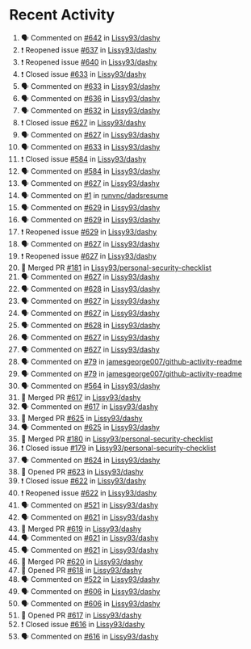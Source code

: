 # Recent Activity

<!--START_SECTION:activity-->
1. 🗣 Commented on [#642](https://github.com/Lissy93/dashy/issues/642) in [Lissy93/dashy](https://github.com/Lissy93/dashy)
2. ❗️ Reopened issue [#637](https://github.com/Lissy93/dashy/issues/637) in [Lissy93/dashy](https://github.com/Lissy93/dashy)
3. ❗️ Reopened issue [#640](https://github.com/Lissy93/dashy/issues/640) in [Lissy93/dashy](https://github.com/Lissy93/dashy)
4. ❗️ Closed issue [#633](https://github.com/Lissy93/dashy/issues/633) in [Lissy93/dashy](https://github.com/Lissy93/dashy)
5. 🗣 Commented on [#633](https://github.com/Lissy93/dashy/issues/633) in [Lissy93/dashy](https://github.com/Lissy93/dashy)
6. 🗣 Commented on [#636](https://github.com/Lissy93/dashy/issues/636) in [Lissy93/dashy](https://github.com/Lissy93/dashy)
7. 🗣 Commented on [#632](https://github.com/Lissy93/dashy/issues/632) in [Lissy93/dashy](https://github.com/Lissy93/dashy)
8. ❗️ Closed issue [#627](https://github.com/Lissy93/dashy/issues/627) in [Lissy93/dashy](https://github.com/Lissy93/dashy)
9. 🗣 Commented on [#627](https://github.com/Lissy93/dashy/issues/627) in [Lissy93/dashy](https://github.com/Lissy93/dashy)
10. 🗣 Commented on [#633](https://github.com/Lissy93/dashy/issues/633) in [Lissy93/dashy](https://github.com/Lissy93/dashy)
11. ❗️ Closed issue [#584](https://github.com/Lissy93/dashy/issues/584) in [Lissy93/dashy](https://github.com/Lissy93/dashy)
12. 🗣 Commented on [#584](https://github.com/Lissy93/dashy/issues/584) in [Lissy93/dashy](https://github.com/Lissy93/dashy)
13. 🗣 Commented on [#627](https://github.com/Lissy93/dashy/issues/627) in [Lissy93/dashy](https://github.com/Lissy93/dashy)
14. 🗣 Commented on [#1](https://github.com/runvnc/dadsresume/issues/1) in [runvnc/dadsresume](https://github.com/runvnc/dadsresume)
15. 🗣 Commented on [#629](https://github.com/Lissy93/dashy/issues/629) in [Lissy93/dashy](https://github.com/Lissy93/dashy)
16. 🗣 Commented on [#629](https://github.com/Lissy93/dashy/issues/629) in [Lissy93/dashy](https://github.com/Lissy93/dashy)
17. ❗️ Reopened issue [#629](https://github.com/Lissy93/dashy/issues/629) in [Lissy93/dashy](https://github.com/Lissy93/dashy)
18. 🗣 Commented on [#627](https://github.com/Lissy93/dashy/issues/627) in [Lissy93/dashy](https://github.com/Lissy93/dashy)
19. ❗️ Reopened issue [#627](https://github.com/Lissy93/dashy/issues/627) in [Lissy93/dashy](https://github.com/Lissy93/dashy)
20. 🎉 Merged PR [#181](https://github.com/Lissy93/personal-security-checklist/pull/181) in [Lissy93/personal-security-checklist](https://github.com/Lissy93/personal-security-checklist)
21. 🗣 Commented on [#627](https://github.com/Lissy93/dashy/issues/627) in [Lissy93/dashy](https://github.com/Lissy93/dashy)
22. 🗣 Commented on [#628](https://github.com/Lissy93/dashy/issues/628) in [Lissy93/dashy](https://github.com/Lissy93/dashy)
23. 🗣 Commented on [#627](https://github.com/Lissy93/dashy/issues/627) in [Lissy93/dashy](https://github.com/Lissy93/dashy)
24. 🗣 Commented on [#627](https://github.com/Lissy93/dashy/issues/627) in [Lissy93/dashy](https://github.com/Lissy93/dashy)
25. 🗣 Commented on [#628](https://github.com/Lissy93/dashy/issues/628) in [Lissy93/dashy](https://github.com/Lissy93/dashy)
26. 🗣 Commented on [#627](https://github.com/Lissy93/dashy/issues/627) in [Lissy93/dashy](https://github.com/Lissy93/dashy)
27. 🗣 Commented on [#627](https://github.com/Lissy93/dashy/issues/627) in [Lissy93/dashy](https://github.com/Lissy93/dashy)
28. 🗣 Commented on [#79](https://github.com/jamesgeorge007/github-activity-readme/issues/79) in [jamesgeorge007/github-activity-readme](https://github.com/jamesgeorge007/github-activity-readme)
29. 🗣 Commented on [#79](https://github.com/jamesgeorge007/github-activity-readme/issues/79) in [jamesgeorge007/github-activity-readme](https://github.com/jamesgeorge007/github-activity-readme)
30. 🗣 Commented on [#564](https://github.com/Lissy93/dashy/issues/564) in [Lissy93/dashy](https://github.com/Lissy93/dashy)
31. 🎉 Merged PR [#617](https://github.com/Lissy93/dashy/pull/617) in [Lissy93/dashy](https://github.com/Lissy93/dashy)
32. 🗣 Commented on [#617](https://github.com/Lissy93/dashy/issues/617) in [Lissy93/dashy](https://github.com/Lissy93/dashy)
33. 🎉 Merged PR [#625](https://github.com/Lissy93/dashy/pull/625) in [Lissy93/dashy](https://github.com/Lissy93/dashy)
34. 🗣 Commented on [#625](https://github.com/Lissy93/dashy/issues/625) in [Lissy93/dashy](https://github.com/Lissy93/dashy)
35. 🎉 Merged PR [#180](https://github.com/Lissy93/personal-security-checklist/pull/180) in [Lissy93/personal-security-checklist](https://github.com/Lissy93/personal-security-checklist)
36. ❗️ Closed issue [#179](https://github.com/Lissy93/personal-security-checklist/issues/179) in [Lissy93/personal-security-checklist](https://github.com/Lissy93/personal-security-checklist)
37. 🗣 Commented on [#624](https://github.com/Lissy93/dashy/issues/624) in [Lissy93/dashy](https://github.com/Lissy93/dashy)
38. 💪 Opened PR [#623](https://github.com/Lissy93/dashy/pull/623) in [Lissy93/dashy](https://github.com/Lissy93/dashy)
39. ❗️ Closed issue [#622](https://github.com/Lissy93/dashy/issues/622) in [Lissy93/dashy](https://github.com/Lissy93/dashy)
40. ❗️ Reopened issue [#622](https://github.com/Lissy93/dashy/issues/622) in [Lissy93/dashy](https://github.com/Lissy93/dashy)
41. 🗣 Commented on [#521](https://github.com/Lissy93/dashy/issues/521) in [Lissy93/dashy](https://github.com/Lissy93/dashy)
42. 🗣 Commented on [#621](https://github.com/Lissy93/dashy/issues/621) in [Lissy93/dashy](https://github.com/Lissy93/dashy)
43. 🎉 Merged PR [#619](https://github.com/Lissy93/dashy/pull/619) in [Lissy93/dashy](https://github.com/Lissy93/dashy)
44. 🗣 Commented on [#621](https://github.com/Lissy93/dashy/issues/621) in [Lissy93/dashy](https://github.com/Lissy93/dashy)
45. 🗣 Commented on [#621](https://github.com/Lissy93/dashy/issues/621) in [Lissy93/dashy](https://github.com/Lissy93/dashy)
46. 🎉 Merged PR [#620](https://github.com/Lissy93/dashy/pull/620) in [Lissy93/dashy](https://github.com/Lissy93/dashy)
47. 💪 Opened PR [#618](https://github.com/Lissy93/dashy/pull/618) in [Lissy93/dashy](https://github.com/Lissy93/dashy)
48. 🗣 Commented on [#522](https://github.com/Lissy93/dashy/issues/522) in [Lissy93/dashy](https://github.com/Lissy93/dashy)
49. 🗣 Commented on [#606](https://github.com/Lissy93/dashy/issues/606) in [Lissy93/dashy](https://github.com/Lissy93/dashy)
50. 🗣 Commented on [#606](https://github.com/Lissy93/dashy/issues/606) in [Lissy93/dashy](https://github.com/Lissy93/dashy)
51. 💪 Opened PR [#617](https://github.com/Lissy93/dashy/pull/617) in [Lissy93/dashy](https://github.com/Lissy93/dashy)
52. ❗️ Closed issue [#616](https://github.com/Lissy93/dashy/issues/616) in [Lissy93/dashy](https://github.com/Lissy93/dashy)
53. 🗣 Commented on [#616](https://github.com/Lissy93/dashy/issues/616) in [Lissy93/dashy](https://github.com/Lissy93/dashy)
<!--END_SECTION:activity-->
